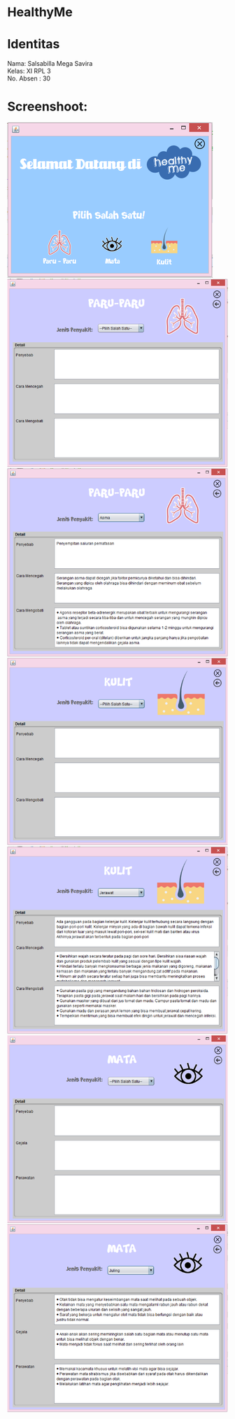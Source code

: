 # HealthyMe

# Identitas

Nama: Salsabilla Mega Savira <br>
Kelas: XI RPL 3 <br>
No. Absen : 30<br>

# Screenshoot:

![Screenshot](https://github.com/salsasavira/HealthyMe/blob/master/a.PNG)
![Screenshot](https://github.com/salsasavira/HealthyMe/blob/master/b.PNG)
![Screenshot](https://github.com/salsasavira/HealthyMe/blob/master/c.PNG)
![Screenshot](https://github.com/salsasavira/HealthyMe/blob/master/d.PNG)
![Screenshot](https://github.com/salsasavira/HealthyMe/blob/master/e.PNG)
![Screenshot](https://github.com/salsasavira/HealthyMe/blob/master/f.PNG)
![Screenshot](https://github.com/salsasavira/HealthyMe/blob/master/g.PNG)
